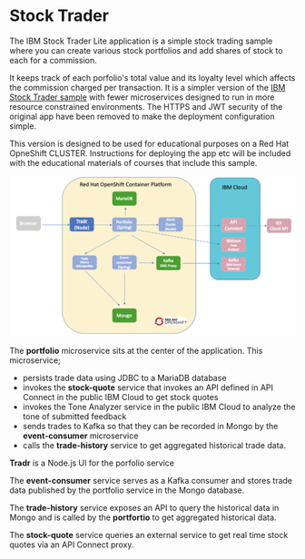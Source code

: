 # Stock Trader

The IBM Stock Trader Lite application is a simple stock trading sample where you can create various stock portfolios and add shares of stock to each for a commission.

It keeps track of each porfolio's total value and its loyalty level which affects the commission charged per transaction. It is a simpler version  of the [IBM Stock Trader sample](https://github.com/IBMStockTrader/stocktrader) with fewer microservices designed to run in more resource constrained environments. The HTTPS and JWT security  of the original app have been removed to make  the  deployment configuration simple.

This version is designed to be used for educational purposes on a Red Hat OpneShift CLUSTER. Instructions for deploying the app etc will be included with the educational materials of courses that include this sample.


![Architectural Diagram](microservices-architecture.png)

The **portfolio** microservice sits at the center of the application. This microservice;
* persists trade data  using JDBC to a MariaDB database
* invokes the **stock-quote** service that invokes an API defined in API Connect in the public IBM Cloud to get stock quotes
* invokes the Tone Analyzer service in the public IBM Cloud to analyze the tone of submitted feedback
* sends trades to Kafka so that they can be recorded in Mongo by the **event-consumer** microservice
* calls the **trade-history** service to get aggregated historical trade  data.

**Tradr** is a Node.js UI for the porfolio service

The **event-consumer** service serves as a Kafka consumer and stores trade data published by the portfolio service in the Mongo database.

The **trade-history** service exposes an API to query the historical data in Mongo and is  called by the **portfortio** to get aggregated historical data.

The **stock-quote** service queries an external service to get real time stock quotes via an API Connect proxy.
